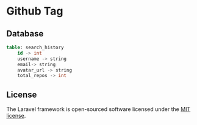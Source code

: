 # Github Tag


## Database

```sql
table: search_history
    id -> int
    username -> string
    email-> string
    avatar_url -> string
    total_repos -> int
```

## License

The Laravel framework is open-sourced software licensed under the [MIT license](https://opensource.org/licenses/MIT).
